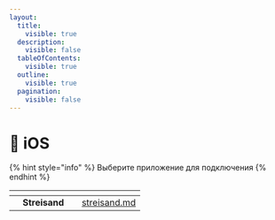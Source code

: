 ```yaml
---
layout:
  title:
    visible: true
  description:
    visible: false
  tableOfContents:
    visible: true
  outline:
    visible: true
  pagination:
    visible: false
---
```


# 🍏 iOS

{% hint style="info" %}
Выберите приложение для подключения
{% endhint %}

<table data-card-size="large" data-column-title-hidden data-view="cards"><thead><tr><th></th><th></th><th></th><th data-hidden data-card-target data-type="content-ref"></th></tr></thead><tbody><tr><td></td><td><strong>Streisand</strong></td><td></td><td><a href="streisand.md">streisand.md</a></td></tr></tbody></table>
